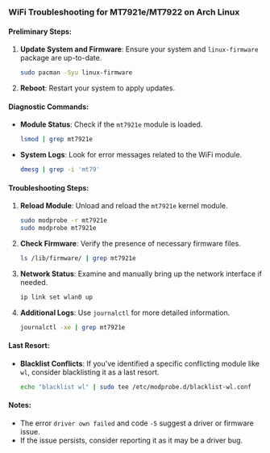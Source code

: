 ### WiFi Troubleshooting for MT7921e/MT7922 on Arch Linux

#### Preliminary Steps:

1. **Update System and Firmware**: Ensure your system and `linux-firmware`
   package are up-to-date.

   ```bash
   sudo pacman -Syu linux-firmware
   ```

2. **Reboot**: Restart your system to apply updates.

#### Diagnostic Commands:

- **Module Status**: Check if the `mt7921e` module is loaded.

  ```bash
  lsmod | grep mt7921e
  ```

- **System Logs**: Look for error messages related to the WiFi module.

  ```bash
  dmesg | grep -i 'mt79'
  ```

#### Troubleshooting Steps:

1. **Reload Module**: Unload and reload the `mt7921e` kernel module.

   ```bash
   sudo modprobe -r mt7921e
   sudo modprobe mt7921e
   ```

2. **Check Firmware**: Verify the presence of necessary firmware files.

   ```bash
   ls /lib/firmware/ | grep mt7921e
   ```

3. **Network Status**: Examine and manually bring up the network interface if
   needed.

   ```bash
   ip link set wlan0 up
   ```

4. **Additional Logs**: Use `journalctl` for more detailed information.

   ```bash
   journalctl -xe | grep mt7921e
   ```

#### Last Resort:

- **Blacklist Conflicts**: If you've identified a specific conflicting module
  like `wl`, consider blacklisting it as a last resort.

  ```bash
  echo "blacklist wl" | sudo tee /etc/modprobe.d/blacklist-wl.conf
  ```

#### Notes:

- The error `driver own failed` and code `-5` suggest a driver or firmware
  issue.
- If the issue persists, consider reporting it as it may be a driver bug.
